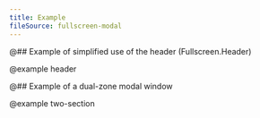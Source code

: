 ```yaml
---
title: Example
fileSource: fullscreen-modal
---
```


@## Example of simplified use of the header (Fullscreen.Header)

@example header

@## Example of a dual-zone modal window

@example two-section
